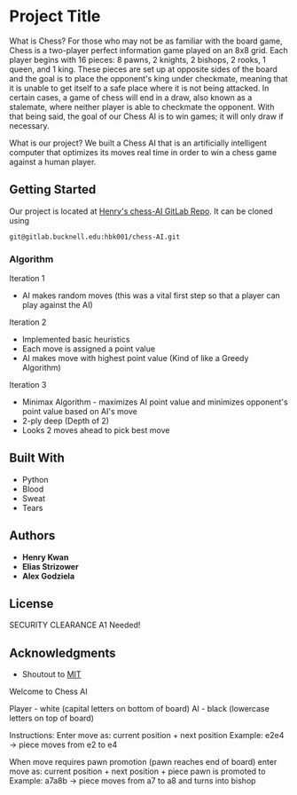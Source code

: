 # Project Title
What is Chess?
For those who may not be as familiar with the board game, Chess is a two-player perfect information game played on an 8x8 grid. Each player begins with 16 pieces: 8 pawns, 2 knights, 2 bishops, 2 rooks, 1 queen, and 1 king. These pieces are set up at opposite sides of the board and the goal is to place the opponent's king under checkmate, meaning that it is unable to get itself to a safe place where it is not being attacked. In certain cases, a game of chess will end in a draw, also known as a stalemate, where neither player is able to checkmate the opponent. With that being said, the goal of our Chess AI is to win games; it will only draw if necessary.

What is our project?
We built a Chess AI that is an artificially intelligent computer that optimizes its moves real time in order to win a chess game against a human player.

## Getting Started

Our project is located at [Henry's chess-AI GitLab Repo](https://gitlab.bucknell.edu/hbk001/chess-AI). It can be cloned using

```
git@gitlab.bucknell.edu:hbk001/chess-AI.git
```

### Algorithm

Iteration 1
* AI makes random moves (this was a vital first step so that a player can play against the AI)

Iteration 2
* Implemented basic heuristics
* Each move is assigned a point value
* AI makes move with highest point value (Kind of like a Greedy Algorithm)

Iteration 3
* Minimax Algorithm - maximizes AI point value and minimizes opponent's point value based on AI's move
* 2-ply deep (Depth of 2)
* Looks 2 moves ahead to pick best move

## Built With

* Python
* Blood
* Sweat
* Tears

## Authors

* **Henry Kwan**
* **Elias Strizower**
* **Alex Godziela**


## License

SECURITY CLEARANCE A1 Needed!

## Acknowledgments

* Shoutout to [MIT](https://github.com/lamesjim/Chess-AI)


Welcome to Chess AI

Player - white (capital letters on bottom of board)
AI - black (lowercase letters on top of board)

Instructions:
Enter move as:
current position + next position
Example: e2e4 -> piece moves from e2 to e4

When move requires pawn promotion (pawn reaches end of board) enter move as:
current position + next position + piece pawn is promoted to
Example: a7a8b -> piece moves from a7 to a8 and turns into bishop
